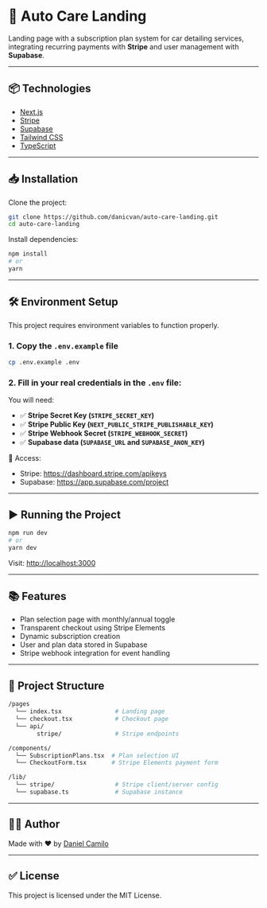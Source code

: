 # 🚗 Auto Care Landing

Landing page with a subscription plan system for car detailing services, integrating recurring payments with **Stripe** and user management with **Supabase**.

---

## 📦 Technologies

- [Next.js](https://nextjs.org/)
- [Stripe](https://stripe.com/)
- [Supabase](https://supabase.com/)
- [Tailwind CSS](https://tailwindcss.com/)
- [TypeScript](https://www.typescriptlang.org/)

---

## 📥 Installation

Clone the project:

```bash
git clone https://github.com/danicvan/auto-care-landing.git
cd auto-care-landing
```

Install dependencies:

```bash
npm install
# or
yarn
```

---

## 🛠️ Environment Setup

This project requires environment variables to function properly.

### 1. Copy the `.env.example` file

```bash
cp .env.example .env
```

### 2. Fill in your real credentials in the `.env` file:

You will need:

- ✅ **Stripe Secret Key (`STRIPE_SECRET_KEY`)**
- ✅ **Stripe Public Key (`NEXT_PUBLIC_STRIPE_PUBLISHABLE_KEY`)**
- ✅ **Stripe Webhook Secret (`STRIPE_WEBHOOK_SECRET`)**
- ✅ **Supabase data (`SUPABASE_URL` and `SUPABASE_ANON_KEY`)**

📌 Access:
- Stripe: https://dashboard.stripe.com/apikeys
- Supabase: https://app.supabase.com/project

---

## ▶️ Running the Project

```bash
npm run dev
# or
yarn dev
```

Visit: [http://localhost:3000](http://localhost:3000)

---

## 📚 Features

- Plan selection page with monthly/annual toggle
- Transparent checkout using Stripe Elements
- Dynamic subscription creation
- User and plan data stored in Supabase
- Stripe webhook integration for event handling

---

## 📁 Project Structure

```bash
/pages
  └── index.tsx               # Landing page
  └── checkout.tsx            # Checkout page
  └── api/
        stripe/               # Stripe endpoints

/components/
  └── SubscriptionPlans.tsx  # Plan selection UI
  └── CheckoutForm.tsx       # Stripe Elements payment form

/lib/
  └── stripe/                 # Stripe client/server config
  └── supabase.ts             # Supabase instance
```

---

## 🧑‍💻 Author

Made with ❤️ by [Daniel Camilo](https://github.com/danicvan)

---

## ✅ License

This project is licensed under the MIT License.

